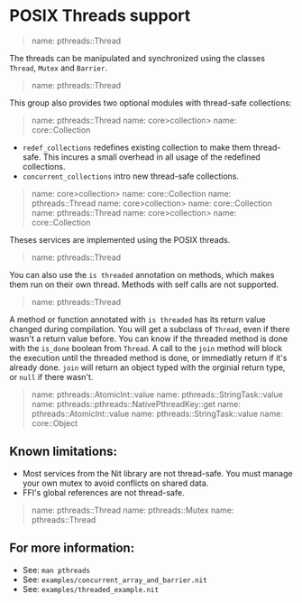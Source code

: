 # POSIX Threads support

> name: pthreads::Thread

The threads can be manipulated and synchronized using the classes `Thread`,
`Mutex` and `Barrier`.

> name: pthreads::Thread

This group also provides two optional modules with thread-safe collections:

> name: pthreads::Thread
> name: core>collection>
> name: core::Collection

* `redef_collections` redefines existing collection to make them thread-safe.
  This incures a small overhead in all usage of the redefined collections.
* `concurrent_collections` intro new thread-safe collections.

> name: core>collection>
> name: core::Collection
> name: pthreads::Thread
> name: core>collection>
> name: core::Collection
> name: pthreads::Thread
> name: core>collection>
> name: core::Collection

Theses services are implemented using the POSIX threads.

> name: pthreads::Thread

You can also use the `is threaded` annotation on methods, which makes them run on their own thread.
Methods with self calls are not supported.

> name: pthreads::Thread

A method or function annotated with `is threaded` has its return value changed during compilation.
You will get a subclass of `Thread`, even if there wasn't a return value before. You can know if the threaded method is done with the `is_done` boolean from `Thread`.
A call to the `join` method will block the execution until the threaded method is done, or immediatly return if it's already done.
`join` will return an object typed with the orginial return type, or `null` if there wasn't.

> name: pthreads::AtomicInt::value
> name: pthreads::StringTask::value
> name: pthreads::pthreads::NativePthreadKey::get
> name: pthreads::AtomicInt::value
> name: pthreads::StringTask::value
> name: core::Object

## Known limitations:

* Most services from the Nit library are not thread-safe. You must manage
  your own mutex to avoid conflicts on shared data.
* FFI's global references are not thread-safe.

> name: pthreads::Thread
> name: pthreads::Mutex
> name: pthreads::Thread

## For more information:

* See: `man pthreads`
* See: `examples/concurrent_array_and_barrier.nit`
* See: `examples/threaded_example.nit`

